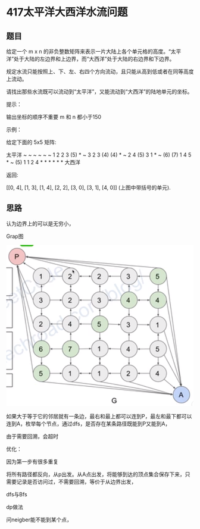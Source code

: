 # 417太平洋大西洋水流问题

## 题目

给定一个 m x n 的非负整数矩阵来表示一片大陆上各个单元格的高度。“太平洋”处于大陆的左边界和上边界，而“大西洋”处于大陆的右边界和下边界。

规定水流只能按照上、下、左、右四个方向流动，且只能从高到低或者在同等高度上流动。

请找出那些水流既可以流动到“太平洋”，又能流动到“大西洋”的陆地单元的坐标。

 

提示：

输出坐标的顺序不重要
m 和 n 都小于150


示例：

 

给定下面的 5x5 矩阵:

  太平洋 ~   ~   ~   ~   ~ 
       ~  1   2   2   3  (5) *
       ~  3   2   3  (4) (4) *
       ~  2   4  (5)  3   1  *
       ~ (6) (7)  1   4   5  *
       ~ (5)  1   1   2   4  *
          *   *   *   *   * 大西洋

返回:

[[0, 4], [1, 3], [1, 4], [2, 2], [3, 0], [3, 1], [4, 0]] (上图中带括号的单元).



## 思路

 认为边界上的可以是无穷小，



Grap图

![image-20200831102013389](image-20200831102013389.png)

如果大于等于它的邻居就有一条边，最右和最上都可以连到P，最左和最下都可以连到A，枚举每个节点，通过dfs，是否存在某条路径既能到P又能到A，

由于需要回溯，会超时



优化：

因为第一步有很多重复

将所有路径都反向，从p出发。从A点出发，将能够到达的顶点集合保存下来，只需要记录是否访问过，不需要回溯，等价于从边界出发，



dfs与Bfs



dp做法

问neigber能不能到某个点，









